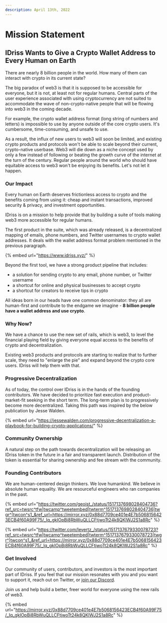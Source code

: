 ```yaml
---
description: April 13th, 2022
---
```


# Mission Statement

## IDriss Wants to Give a Crypto Wallet Address to Every Human on Earth

There are nearly 8 billion people in the world. How many of them can interact with crypto in its current state?

The big paradox of web3 is that it is supposed to be accessible for everyone, but it is not, at least not for regular humans. Central parts of the user experience associated with using cryptocurrency are not suited to accommodate the wave of non-crypto-native people that will be flowing into web3 in the coming decade.

For example, the crypto wallet address format (long string of numbers and letters) is impossible to use by anyone outside of the core crypto users. It's cumbersome, time-consuming, and unsafe to use.

As a result, the influx of new users to web3 will soon be limited, and existing crypto products and protocols won't be able to scale beyond their current, crypto-native userbase. Web3 will die down as a niche concept used by only a few instead of following or beating the growth curve of the internet at the turn of the century. Regular people around the world who should have equitable access to web3 won't be enjoying its benefits. Let's not let it happen.

### Our Impact <a href="#our-impact" id="our-impact"></a>

Every human on Earth deserves frictionless access to crypto and the benefits coming from using it: cheap and instant transactions, improved security & privacy, and investment opportunities.

IDriss is on a mission to help provide that by building a suite of tools making web3 more accessible for regular humans.

The first product in the suite, which was already released, is a decentralized mapping of emails, phone numbers, and Twitter usernames to crypto wallet addresses. It deals with the wallet address format problem mentioned in the previous paragraph.

{% embed url="https://www.idriss.xyz/" %}

Beyond the first tool, we have a strong product pipeline that includes:

* a solution for sending crypto to any email, phone number, or Twitter username
* a shortcut for online and physical businesses to accept crypto
* a shortcut for creators to receive tips in crypto

All ideas born in our heads have one common denominator: they all are human-first and contribute to the endgame we imagine - **8 billion people have a wallet address and use crypto**.

### Why Now? <a href="#why-now" id="why-now"></a>

We have a chance to use the new set of rails, which is web3, to level the financial playing field by giving everyone equal access to the benefits of crypto and decentralization.

Existing web3 products and protocols are starting to realize that to further scale, they need to "enlarge the pie" and expand beyond the crypto core users. IDriss will help them with that.

### Progressive Decentralization <a href="#progressive-decentralization" id="progressive-decentralization"></a>

As of today, the control over IDriss is in the hands of the founding contributors. We have decided to prioritize fast execution and product-market-fit seeking in the short term. The long-term plan is to progressively become more decentralized. Taking this path was inspired by the below publication by Jesse Walden.

{% embed url="https://jessewalden.com/progressive-decentralization-a-playbook-for-building-crypto-applications/" %}

### Community Ownership <a href="#community-ownership" id="community-ownership"></a>

A natural step on the path towards decentralization will be releasing an IDriss token in the future in a fair and transparent launch. Distribution of the token is essential for sharing ownership and fee stream with the community.

### Founding Contributors <a href="#founding-contributors" id="founding-contributors"></a>

We are human-centered design thinkers. We love humankind. We believe in absolute human equality. We are resourceful engineers who ran companies in the past.

{% embed url="https://twitter.com/geoist_/status/1517137698028404736?ref_src=twsrc^tfw|twcamp^tweetembed|twterm^1517137698028404736|twgr^|twcon^s1_&ref_url=https://mirror.xyz/0x88d7709ce401e4E7b5068156423ECB4f60A99F75/_Iq_gkIOpBi8RbWuQLLCFtjwoTt24k8QKlWJ2S1a8Rc" %}

{% embed url="https://twitter.com/levertz_/status/1517137679330078723?ref_src=twsrc^tfw|twcamp^tweetembed|twterm^1517137679330078723|twgr^|twcon^s1_&ref_url=https://mirror.xyz/0x88d7709ce401e4E7b5068156423ECB4f60A99F75/_Iq_gkIOpBi8RbWuQLLCFtjwoTt24k8QKlWJ2S1a8Rc" %}

### Get Involved <a href="#get-involved" id="get-involved"></a>

Our community of users, contributors, and investors is the most important part of IDriss. If you feel that our mission resonates with you and you want to support it, reach out on Twitter, or [join our Discord](https://discord.com/invite/RJhJKamjw5).

Join us and help build a better, freer world for everyone using the new rails of web3.

{% embed url="https://mirror.xyz/0x88d7709ce401e4E7b5068156423ECB4f60A99F75/_Iq_gkIOpBi8RbWuQLLCFtjwoTt24k8QKlWJ2S1a8Rc" %}
